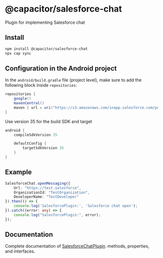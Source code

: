 # @capacitor/salesforce-chat

Plugin for implementing Salesforce chat

## Install

```bash
npm install @capacitor/salesforce-chat
npx cap sync
```

## Configuration in the Android project
In the `android/build.gradle` file (project level), make sure to add the following block inside `repositories`:
```gradle
repositories {
    google()
    mavenCentral()
    maven { url = uri("https://s3.amazonaws.com/inapp.salesforce.com/public/android") }
}
```

Use version 35 for the build SDK and target
```gradle
android {
    compileSdkVersion 35

    defaultConfig {
        targetSdkVersion 35
    }
}
```

## Example
```typescript
SalesforceChat.openMessaging({
    Url: "https://test.salesforce",
    OrganizationId: "TestOrganization",
    DeveloperName: "TestDeveloper"
}).then(() => {
    console.log('SalesforcePlugin:', 'Salesforce chat open');
}).catch((error: any) => {
    console.log("SalesforcePlugin:", error);
});
```

## Documentation
Complete documentation of [SalesforceChatPlugin](./Models.md). methods, properties, and interfaces.